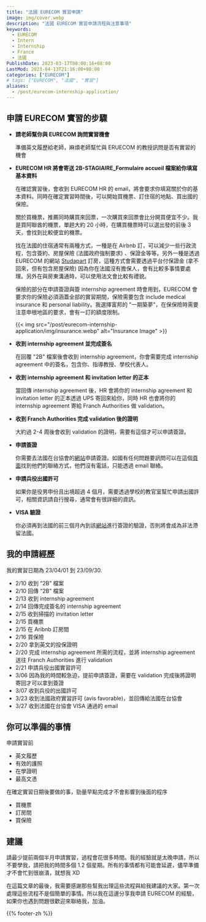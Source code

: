 ```yaml
---
title: "法國 EURECOM 實習申請"
image: img/cover.webp
description: "法國 EURECOM 實習申請流程與注意事項"
keywords:
  - EURECOM
  - Intern
  - Internship
  - France
  - 法國
PublishDate: 2023-03-17T00:00:16+08:00
LastMod: 2023-04-13T21:16:00+08:00
categories: ["EURECOM"]
# tags: ["EURECOM", "法國", "實習"]
aliases:
  - /post/eurecom-internship-application/
---
```


## 申請 EURECOM 實習的步驟

- **請老師幫你與 EURECOM 詢問實習機會**

  準備英文履歷給老師，麻煩老師幫忙與 ERUECOM 的教授訊問是否有實習的機會

- **EURECOM HR 將會寄送 2B-STAGIAIRE_Formulaire accueil 檔案給你填寫基本資料**

  在確認實習後，會收到 EURECOM HR 的 email，將會要求你填寫關於你的基本資料。同時在確定實習時間後，可以開始買機票、訂住宿的地點、買出國的保險。

  關於買機票，推薦同時購買來回票，一次購買來回票會比分開買便宜不少。我是買阿聯酋的機票，單趟大約 20 小時，在購買機票時可以選出發的前後 3 天，會找到比較便宜的機票。

  找在法國的住宿通常有兩種方式，一種是在 Airbnb 訂，可以減少一些行政流程，包含簽約、房屋保險 (法國政府強制要求) 、保證金等等。另外一種是透過 EURECOM 的網站 [Studapart](https://eurecom.studapart.com/en/) 訂房，這種方式會需要透過平台付保證金 (拿不回來，但有包含房屋保險) 因為你在法國沒有擔保人，會有比較多事情要處理。另外在與房東溝通時，可以使用法文會比較有禮貌。

  保險的部分在申請簽證與簽 internship agreement 時會用到，EURECOM 會要求你的保險必須涵蓋全部的實習期間，保險需要包含 include medical insurance 和 personal liability。我選擇富邦的 "一期築夢"，在保保險時需要注意申根地區的要求，會有一訂的額度限制。

  {{< img src="/post/eurecom-internship-application/img/insurance.webp" alt="Insurance Image" >}}

- **收到 internship agreement 並完成簽名**

  在回覆 "2B" 檔案後會收到 internship agreement，你會需要完成 internship agreement 中的簽名，包含你、指導教授、學校代表人。

- **收到 internship agreement 和 invitation letter 的正本**

  當回傳 internship agreement 後，HR 會將你的 internship agreement 和 invitation letter 的正本透過 UPS 寄回來給你，同時 HR 也會將你的 internship agreement 寄給 Franch Authorities 做 validation。

- **收到 Franch Authorities 完成 validation 後的證明**

  大約過 2-4 周後會收到 validation 的證明，需要有這個才可以申請簽證。

- **申請簽證**

  你需要去法國在台協會的[網站](https://france-taipei.org/-%E4%B8%AD%E6%96%87-)申請簽證。如國有任何問題要訊問可以在這個[頁面](https://france-taipei.org/%E7%B0%BD%E8%AD%89%E4%BA%8B%E5%8B%99)找到他們的聯絡方式，他們沒有電話，只能透過 email 聯絡。

- **申請兵役出國許可**

  如果你是役男申份且出境超過 4 個月，需要透過學校的教官室幫忙申請出國許可，相關資訊請自行搜尋，通常會有很詳細的資訊。

- **VISA 驗證**

  你必須再到法國的前三個月內到該[網站](https://administration-etrangers-en-france.interieur.gouv.fr/)進行簽證的驗證，否則將會成為非法滯留法國。

## 我的申請經歷

我的實習日期為 23/04/01 到 23/09/30.

- 2/10 收到 “2B” 檔案
- 2/10 回傳 “2B” 檔案
- 2/13 收到 internship agreement
- 2/14 回傳完成簽名的 internship agreement
- 2/15 收到掃描的 invitation letter
- 2/15 買機票
- 2/15 在 Aribnb 訂房間
- 2/16 買保險
- 2/20 拿到英文的投保證明
- 2/20 完成 internship agreement 所需的流程，並將 internship agreement 送往 Franch Authorities 進行 validation
- 2/21 申請兵役出國實習許可
- 3/06 因為我的時間較急迫，提前申請簽證，需要在 validation 完成後將證明寄回才可以拿到簽證
- 3/07 收到兵役的出國許可
- 3/23 收到法國政府實習許可 (avis favorable)，並回傳給法國在台協會
- 3/27 收到法國在台協會 VISA 通過的 email

## 你可以準備的事情

申請實習前

- 英文履歷
- 有效的護照
- 在學證明
- 最高文憑

在確定實習日期後要做的事，勁量早點完成才不會影響到後面的程序

- 買機票
- 訂房間
- 買保險

## 建議

請最少提前兩個半月申請實習，過程會花很多時間。我的經驗就是太晚申請，所以不要學我，請把我的時間多個 1.2 個星期。所有的事情都有可能會延遲，儘早準備才不會忙到很崩潰，就想我 XD

在這篇文章的最後，我需要感謝那些幫我出理這些流程與給我建議的大家。第一次處理這些流程不是個簡單的事情。所以我在這邊分享我申請 EURECOM 的經驗，如果你也遇到問題很歡迎來聯絡我，加油。

{{% footer-zh %}}
